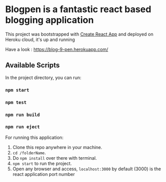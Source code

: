 # Blogpen is a fantastic react based blogging application 

This project was bootstrapped with [Create React App](https://github.com/facebook/create-react-app) and deployed on Heroku cloud, it's up and running

Have a look : https://blog-9-pen.herokuapp.com/

## Available Scripts

In the project directory, you can run:

### `npm start`
### `npm test`
### `npm run build`
### `npm run eject`

For running this application: 
1. Clone this repo anywhere in your machine.
2. `cd /folderName`.
3. Do `npm install` over there with terminal.
4. `npm start` to run the project.
5. Open any browser and access, `localhost:3000` by default (3000) is the react application port number
